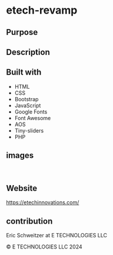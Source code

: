 # etech-revamp

## Purpose



## Description




## Built with

* HTML
* CSS
* Bootstrap
* JavaScript
* Google Fonts
* Font Awesome
* AOS
* Tiny-sliders
* PHP


## images

![]()
![]()
![]()
![]()
![]()


## Website 
https://etechinnovations.com/ 

## contribution
Eric Schweitzer at E TECHNOLOGIES LLC

&copy; E TECHNOLOGIES LLC 2024



<!-- TODO -->

<!-- section background colors  -->
<!-- order of sections  -->
<!-- all different images -->
<!-- more about ius button?  -->
<!-- video? -->
<!-- footer color  -->
<!-- twitter account -->
<!-- add privacy and terms -->
<!--  hover on icons for facebook insta -->
<!--  etech font  -->
<!-- at 570px shrink font on section 5 -->
<!-- modals too big for this screen -->
<!-- shrink and convert images to webp -->

<!--  aos works-->
<!--  aos animations doesnt work on intro section, check css -->
<!-- this was the errors on index page  style="fill: rgba(0, 0, 0, 1);transform: ;msFilter:;"> too many : and ; -->


<!-- 
AOS Animations and Usage:
Here's a comprehensive list of AOS animations and their usage:
Fade Animations
data-aos="fade" - Fade in element
data-aos="fade-up" - Fade in from bottom to top
data-aos="fade-down" - Fade in from top to bottom
data-aos="fade-left" - Fade in from right to left
data-aos="fade-right" - Fade in from left to right

Slide Animations
data-aos="slide-up" - Slide in from bottom to top
data-aos="slide-down" - Slide in from top to bottom
data-aos="slide-left" - Slide in from right to left
data-aos="slide-right" - Slide in from left to right

Zoom Animations
data-aos="zoom-in" - Zoom in element
data-aos="zoom-in-up" - Zoom in from bottom to top
data-aos="zoom-in-down" - Zoom in from top to bottom
data-aos="zoom-in-left" - Zoom in from right to left
data-aos="zoom-in-right" - Zoom in from left to right

Flip Animations
data-aos="flip-left" - Flip in from left to right
data-aos="flip-right" - Flip in from right to left
data-aos="flip-up" - Flip in from bottom to top
data-aos="flip-down" - Flip in from top to bottom

Other Animations
data-aos="bounce-in" - Bounce in element
data-aos="shake" - Shake element

AOS Attributes
data-aos-duration - Set animation duration (e.g., 1000 )
data-aos-delay - Set animation delay (e.g., 500 )
data-aos-easing - Set animation easing (e.g., ease-in )
data-aos-anchor - Set anchor element for animation (e.g., #anchor )
data-aos-offset - Set offset for animation trigger (e.g., 200 ) -->